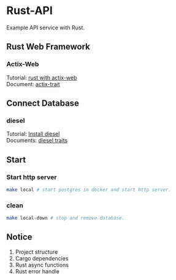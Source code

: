 # Rust-API
Example API service with Rust.

## Rust Web Framework
### Actix-Web
Tutorial: [rust with actix-web](https://ithelp.ithome.com.tw/articles/10224273)     
Document: [actix-trait](https://docs.rs/actix-web/2.0.0/actix_web/)


## Connect Database
### diesel
Tutorial: [Install diesel](https://ithelp.ithome.com.tw/articles/102)       
Documents: [diesel traits](https://docs.diesel.rs/diesel/query_dsl/trait.RunQueryDsl.html#method.get_result)


## Start
### Start http server
```sh
make local # start postgres in docker and start http server.
```
### clean
```sh
make local-down # stop and remove database.
```

## Notice
1. Project structure
2. Cargo dependencies
3. Rust async functions 
4. Rust error handle
